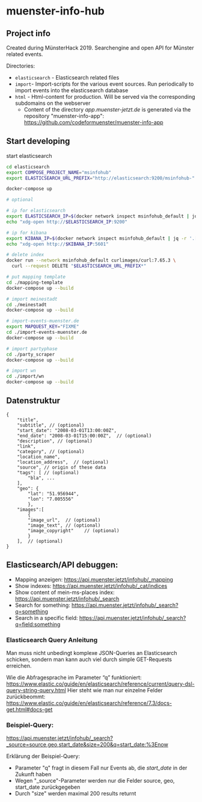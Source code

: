 # muenster-info-hub

## Project info

Created during MünsterHack 2019. Searchengine and open API for Münster related events.

Directories: 

* `elasticsearch` - Elasticsearch related files
* `import`- Import-scripts for the various event sources. Run periodically to import events into the elasticsearch database
* `html` - Html-content for production. Will be served via the corresponding subdomains on the webserver
  * Content of the directory _app.muenster-jetzt.de_ is generated via the repository "muenster-info-app": https://github.com/codeformuenster/muenster-info-app 


## Start developing

start elasticsearch
```bash
cd elasticsearch
export COMPOSE_PROJECT_NAME="msinfohub"
export ELASTICSEARCH_URL_PREFIX="http://elasticsearch:9200/msinfohub-"

docker-compose up
```

```bash
# optional

# ip for elasticsearch
export ELASTICSEARCH_IP=$(docker network inspect msinfohub_default | jq -r '.[].Containers | to_entries[] | select(.value.Name=="'"$COMPOSE_PROJECT_NAME"'_elasticsearch_1") | .value.IPv4Address | split("/")[0]')
echo "xdg-open http://$ELASTICSEARCH_IP:9200"

# ip for kibana
export KIBANA_IP=$(docker network inspect msinfohub_default | jq -r '.[].Containers | to_entries[] | select(.value.Name=="'"$COMPOSE_PROJECT_NAME"'_kibana_1") | .value.IPv4Address | split("/")[0]')
echo "xdg-open http://$KIBANA_IP:5601"
```


```bash
# delete index
docker run --network msinfohub_default curlimages/curl:7.65.3 \
  curl --request DELETE "$ELASTICSEARCH_URL_PREFIX*"

# put mapping template
cd ./mapping-template
docker-compose up --build

# import meinestadt
cd ./meinestadt
docker-compose up --build

# import-events-muenster.de
export MAPQUEST_KEY="FIXME"
cd ./import-events-muenster.de
docker-compose up --build

# import partyphase
cd ./party_scraper
docker-compose up --build

# import wn
cd ./import/wn
docker-compose up --build
```

## Datenstruktur

```
{
    "title", 
    "subtitle", // (optional) 
    "start_date": "2008-03-01T13:00:00Z", 
    "end_date": "2008-03-01T15:00:00Z",  // (optional)
    "description", // (optional)
    "link", 
    "category", // (optional)
    "location_name", 
    "location_address",  // (optional)
    "source", // origin of these data
    "tags": [ // (optional)
        "bla", ...
    ],
    "geo": {
        "lat": "51.956944",
        "lon": "7.005556"
        },
    "images":[
        {
        "image_url",  // (optional)
        "image_text", // (optional)
        "image_copyright"    // (optional)
        }
    ],  // (optional)
}
```

## Elasticsearch/API debuggen: 

* Mapping anzeigen: https://api.muenster.jetzt/infohub/_mapping
* Show indexes: https://api.muenster.jetzt/infohub/_cat/indices
* Show content of mein-ms-places index: https://api.muenster.jetzt/infohub/_search
* Search for something: https://api.muenster.jetzt/infohub/_search?q=something
* Search in a specific field: https://api.muenster.jetzt/infohub/_search?q=field:something

### Elasticsearch Query Anleitung 
Man muss nicht unbedingt komplexe JSON-Queries an Elasticsearch schicken, sondern man kann auch viel durch simple GET-Requests erreichen.

Wie die Abfragesprache im Parameter “q” funktioniert: 
https://www.elastic.co/guide/en/elasticsearch/reference/current/query-dsl-query-string-query.html
Hier steht wie man nur einzelne Felder zurückbeommt:
https://www.elastic.co/guide/en/elasticsearch/reference/7.3/docs-get.html#docs-get

### Beispiel-Query: 
https://api.muenster.jetzt/infohub/_search?_source=source,geo,start_date&size=200&q=start_date:%3Enow

Erklärung der Beispiel-Query: 
 * Parameter "q" fragt in diesem Fall nur Events ab, die _start_date_ in der Zukunft haben
 * Wegen "_source"-Parameter werden nur die Felder source, geo, start_date zurückgegeben 
 * Durch "size" werden maximal 200 results returnt 
